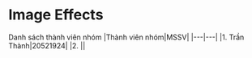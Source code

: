 # Image Effects

Danh sách thành viên nhóm
|Thành viên nhóm|MSSV|
|---|---|
|1. Trần Thành|20521924|
|2. ||

